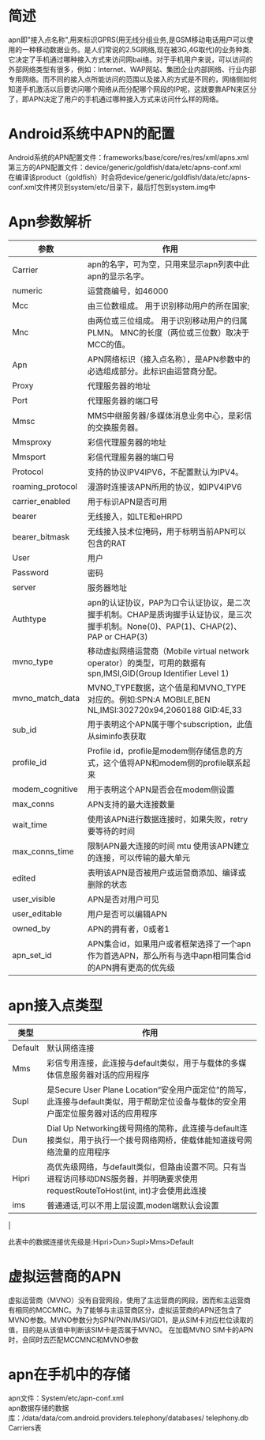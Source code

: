 # 简述
apn即"接入点名称",用来标识GPRS(用无线分组业务,是GSM移动电话用户可以使用的一种移动数据业务。是人们常说的2.5G网络,现在被3G,4G取代)的业务种类.
它决定了手机通过哪种接入方式来访问网bai络。对于手机用户来说，可以访问的外部网络类型有很多，例如：Internet、WAP网站、集团企业内部网络、行业内部专用网络。而不同的接入点所能访问的范围以及接入的方式是不同的，网络侧如何知道手机激活以后要访问哪个网络从而分配哪个网段的IP呢，这就要靠APN来区分了，即APN决定了用户的手机通过哪种接入方式来访问什么样的网络。

# Android系统中APN的配置
Android系统的APN配置文件：frameworks/base/core/res/res/xml/apns.xml   
第三方的APN配置文件：device/generic/goldfish/data/etc/apns-conf.xml   
在编译该product（goldfish）时会将device/generic/goldfish/data/etc/apns-conf.xml文件拷贝到system/etc/目录下，最后打包到system.img中  

# Apn参数解析
|参数|作用|
|-|-|
|Carrier|apn的名字，可为空，只用来显示apn列表中此apn的显示名字。|
|numeric|运营商编号，如46000|
|Mcc|由三位数组成。 用于识别移动用户的所在国家;|
|Mnc|由两位或三位组成。 用于识别移动用户的归属PLMN。 MNC的长度（两位或三位数）取决于MCC的值。|
|Apn|APN网络标识（接入点名称），是APN参数中的必选组成部分。此标识由运营商分配。|
|Proxy|代理服务器的地址|
|Port|代理服务器的端口号|
|Mmsc|MMS中继服务器/多媒体消息业务中心，是彩信的交换服务器。|
|Mmsproxy|彩信代理服务器的地址|
|Mmsport|彩信代理服务器的端口号|
|Protocol|支持的协议IPV4IPV6，不配置默认为IPV4。|
|roaming_protocol|漫游时连接该APN所用的协议，如IPV4IPV6|
|carrier_enabled|用于标识APN是否可用|
|bearer|无线接入，如LTE和eHRPD|
|bearer_bitmask|无线接入技术位掩码，用于标明当前APN可以包含的RAT|
|User|用户|
|Password|密码|
|server|服务器地址|
|Authtype|apn的认证协议，PAP为口令认证协议，是二次握手机制。CHAP是质询握手认证协议，是三次握手机制。None(0)、PAP(1)、CHAP(2)、PAP or CHAP(3)|
|mvno_type|移动虚拟网络运营商（Mobile virtual network operator）的类型，可用的数据有spn,IMSI,GID(Group Identifier Level 1) |  
|mvno_match_data| MVNO_TYPE数据，这个值是和MVNO_TYPE对应的。例如:SPN:A MOBILE,BEN NL,IMSI:302720x94,2060188 GID:4E,33|
|sub_id|用于表明这个APN属于哪个subscription，此值从siminfo表获取 |
|profile_id| Profile id，profile是modem侧存储信息的方式，这个值将APN和modem侧的profile联系起来|
|modem_cognitive| 用于表明这个APN是否会在modem侧设置|
|max_conns| APN支持的最大连接数量|
|wait_time| 使用该APN进行数据连接时，如果失败，retry要等待的时间|
|max_conns_time| 限制APN最大连接的时间 mtu 使用该APN建立的连接，可以传输的最大单元 |
|edited| 表明该APN是否被用户或运营商添加、编译或删除的状态|
|user_visible| APN是否对用户可见|
|user_editable| 用户是否可以编辑APN|
|owned_by| APN的拥有者，0或者1 |
|apn_set_id |APN集合id，如果用户或者框架选择了一个apn作为首选APN，那么所有与选中apn相同集合id的APN拥有更高的优先级|



# apn接入点类型
|类型|作用|
|-|-|
|Default|默认网络连接|
|Mms|彩信专用连接，此连接与default类似，用于与载体的多媒体信息服务器对话的应用程序|
|Supl|是Secure User Plane Location“安全用户面定位”的简写，此连接与default类似，用于帮助定位设备与载体的安全用户面定位服务器对话的应用程序|
|Dun|Dial Up Networking拨号网络的简称，此连接与default连接类似，用于执行一个拨号网络网桥，使载体能知道拨号网络流量的应用程序|
|Hipri|高优先级网络，与default类似，但路由设置不同。只有当进程访问移动DNS服务器，并明确要求使用requestRouteToHost(int, int)才会使用此连接|
|ims| 普通通话,可以不用上层设置,moden端默认会设置|
|

此表中的数据连接优先级是:Hipri>Dun>Supl>Mms>Default

# 虚拟运营商的APN
虚拟运营商（MVNO）没有自营网段，使用了主运营商的网段，因而和主运营商有相同的MCCMNC。为了能够与主运营商区分，虚拟运营商的APN还包含了MVNO参数。MVNO参数分为SPN/PNN/IMSI/GID1，是从SIM卡对应栏位读取的值，目的是从该值中判断该SIM卡是否属于MVNO。
在加载MVNO SIM卡的APN时，会同时去匹配MCCMNC和MVNO参数

# apn在手机中的存储
apn文件：System/etc/apn-conf.xml  
apn数据存储的数据库：/data/data/com.android.providers.telephony/databases/ telephony.db Carriers表